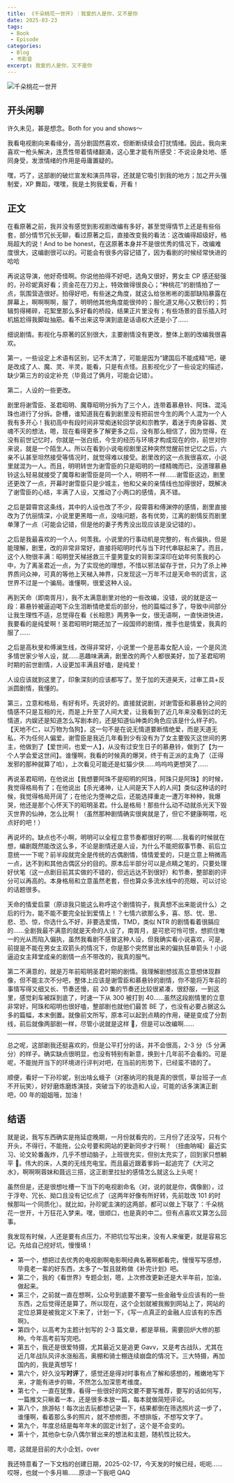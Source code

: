 ```yaml
---
title: 《千朵桃花一世开》｜我爱的人是你，又不是你
date: 2025-03-23
tags: 
 - Book
 - Episode
categories: 
 - Blog
 - 书影音
excerpt: 我爱的人是你，又不是你
---
```



![千朵桃花一世开](/images/千朵桃花一世开.jpg)

## 开头闲聊
许久未见，甚是想念。Both for you and shows～

我看电视剧向来看缘分，高分剧固然喜欢，但断断续续会打扰情绪。因此，我向来喜欢一枪头解决，连贯性带着情绪翻涌，这心里才能有所感受：不说设身处地、感同身受，发泄情绪的作用是毋庸置疑的。

嘿，巧了，这部剧的破烂宣发和演员阵容，还就是它吸引到我的地方；加之开头强制爱，XP 舞蹈，嘿嘿，我是土狗我爱看，开看！


## 正文
在看原著之前，我并没有感觉到影视剧改编有多好，甚至觉得情节上还是有些俗套，部分情节冗长无聊，看过原著之后，直接改变我的看法：这改编得超级好，格局超大的说！And to be honest，在这原著本身并不是很优秀的情况下，改编难度很大，这编剧很可以的。可能会有很多内容记错了，因为看剧的时候经常快进的哈哈

再说这导演，他好奇怪啊。你说他拍得不好吧，选角又很好，男女主 CP 感还挺强的，孙珍妮真好看；资金花在刀刃上，特效做得很良心；“种桃花”的剧情拍了一点，氛围营造很好。拍得好吧，有些迷之角度，就这么给张彬彬的面部缺陷暴露在屏幕上，啊啊啊啊，服了，明明他其他角度能很帅的；服化道又用心又敷衍的；剪辑剪得稀碎，花絮里那么多好看的桥段，结果正片里没有；有些场景的音乐插入时机尴尬得我脚趾抽筋。看不出来这导演到底是话语权大还是小了……

细说剧情。影视化与原著的区别很大，主要剧情没有更改，整体上剧的改编我很喜欢。

第一，一些设定上术语有区别，记不太清了，可能是因为“建国后不能成精”吧，硬是改成了人、魔、灵、半灵，能看，只是有点怪。且影视化少了一些设定的描述，缺少第三方的设定补充（毕竟过了俩月，可能会记错）。

第二，人设的一些更改。

剧里将谢雪臣、圣君昭明、魔尊昭明分拆为了三个人，连带着慕悬铃、阿珠、混沌珠也进行了分拆。卧槽，谁知道我在看到剧里没有把前世今生的两个人混为一个人我有多开心！我初高中有段时间非常痴迷轮回学说和宗教学，着迷于肉身容器、灵魂不灭的想法，嗯，现在看得更多了解更多之后，没有那么相信了，因为觉得，在没有前世记忆时，你就是一张白纸，今生的经历与环境才构成现在的你，前世对你来说，就是一个陌生人。所以在看到小说电视剧里这种突然觉醒前世记忆之后，六亲不认甚至坦然接受等情况时，就觉得难以接受。剧里改的这一点我很喜欢，小说里就混为一人。而且，明明转世为谢雪臣的只是昭明的一缕精魄而已，没道理慕悬铃这么轻易就接受了魔尊和谢雪臣是同一个人，明明不一样……谢雪臣这边，剧里还更改了一点，开幕时谢雪臣只是少城主，他和父亲的亲情线也加得很好，既解决了谢雪臣的心结，丰满了人设，又推动了小两口的感情，真不错。

之后是碧霄宫这条线，其中的人设也改了不少，段霄蓉和傅渊停的感情，剧里直接改为了伉丽情深，小说里更黑暗一点，没啥问题，各有优势，江离的剧情反而剧里单薄了一点（可能会记错，但是他的妻子秀秀没出现应该是没记错的）。

之后是我最喜欢的一个人，何羡我。小说里的行事动机是完整的，有点偏执，但是能理解，剧里，改的非常非常好，直接将昭明时代与当下时代串联起来了。而且，这个人物很丰满：昭明登天梯拯救三千童男童女的背影深深印在幼年何羡我的心中，为了离圣君近一点，为了实现他的理想，不惜以邪法留存于世，只为了杀上神界质问众神，可真的等他上天梯入神界，只发现这一万年不过是天命书的谎言，这世界不过是一个骗局。谁懂啊，很爱这种人设。

再到天命（即南胥月），我不太满意剧里对他的一些改编，没错，说的就是这一段：慕悬铃被逼迫喝下众生泪断情绝爱后的部分，他的篇幅过多了，导致中间部分让我生理性不适，总觉得在看《长相思》两男争一女，很无语啊，一直快进快进，我要看的是纯爱啊！圣君昭明时期还加了一段国师的剧情，推手也是情爱，我真的服了……

之后是高秋旻和傅澜生线，改得非常好，小说里一个是恶毒女配人设，一个是风流多情世家少爷人设，就……恶趣味满满，剧里改的两个人都很美好，加了圣君昭明时期的前世剧情，人设更加丰满且好嗑，是纯爱！

人设应该就到这里了，印象深刻的应该都写了。至于加的天道昊天，过审工具+反派圆剧情，我懂的。

第三，立意和格局，有好有坏。先说好的。直接就说剧，对谢雪臣和慕悬铃之间的情感不只是互相的光，而是上升至了人间大爱，让我看到了近几年来没看到过的无情道，内娱还是知道怎么写剧本的，还是知道仙神类的角色应该是什么样子的。【天地不仁，以万物为刍狗】，这一句不是在说无情道要断情绝爱，而是天道无私，不为任何人偏爱。谢雪臣是我近几年看到少有没有为了女主要毁灭这世间的男主，他做到了【爱世间，也爱一人】，从没有过安生日子的慕悬铃，做到了【为一个人学会爱这世间】。谁懂啊，我看的时候真的爆哭，终于有正派的主角了（正得发邪的那种就算了哈），上次看见可能还是虹猫少侠……呜呜呜更想哭了……

再说圣君昭明，在他说出【我想要阿珠不是昭明的阿珠，阿珠只是阿珠】的时候，我觉得格局有了；在他说出【杀光诸神，让人间是天下人的人间】类似这种话的时候，我觉得格局开阔了；在他沦为堕神之后，还能选择重走一遭万年种种，我爆哭，他还是那个心怀天下的昭明圣君。什么是格局！那些什么动不动就杀光天下毁灭世界的仙神，怎么比啊！（虽然那种剧情确实很爽就是了，但它不健康啊喂，吃点好的吧！）

再说坏的。缺点也不小啊，明明可以全程立意节奏都很好的啊……我看的时候就在想，编剧既然能改这么多，不论是剧情还是人设，为什么不能把叙事节奏、前后立意统一一下呢？前半段就完全是传统的古偶剧情，情情爱爱的，只是立意上稍微高一点，达不到和其他古偶区分的目的。原本后半部分可以是点睛之笔的，只要处理好伏笔（这一点剧目前其实做的不错的，但远远达不到很好）和节奏，整部剧的评分可以再高的。本身格局和立意虽然老套，但也算众多流水线中的亮眼，可以讨论的话题很多。

天命的情爱启蒙（原谅我只能这么称呼这个剧情钩子，我真想不出来能说什么）之后的行为，能不能不要完全扯到爱情上！？七情六欲那么多，喜、怒、忧、思、悲、恐、惊，你选什么不好，非要选爱情，TMD，类似 NTR 的剧情看着很膈应的……全剧我最不满意的就是天命的人设了，南胥月，是可悲可怜可恨，想抓住唯一的光从而陷入偏执，虽然我看剧不感冒这种人设，但我确实看小说喜欢，可是，前提是不能在男女主双箭头的情况下，你是那个突然冒出来的偏执狂单箭头！小说逼迫女主拜堂成亲的剧情一点不带改的，我真的服气。

第二不满意的，就是万年前昭明圣君时期的剧情。我理解剧想拔高立意想体现群像，但不能主次不分吧，整体上应该是谢雪臣和慕悬铃的剧情，你不能将万年前的事情写得又细又长、节奏还慢，前 20 集的节奏还比较很紧凑，很舒服，一到这里，感觉刹车被踩到底了，时速一下从 300 被打到 40……虽然这段剧情里的立意非常好，阿珠和昭明也很好嗑，整部剧也就他们最苦 BE 了，也没有必要占据这么多的篇幅，本末倒置。就像前文所写，原本可以起到点睛的作用，硬是变成了分割线，前后就像两部剧一样，尽管小说就是这样 💩，但是可以改编啊……

---
总之呢，这部剧我还挺喜欢的，但是公平打分的话，并不会很高，2-3 分（5 分满分）的样子。确实缺点很明显，也没有特别有新意，换到十几年前不会看的。可是呢，不能抛开当下的环境进行评判对吧，在当前的形势下，已经蛮不错的了。

顺便，看好一下孙珍妮，别出啥幺蛾子（对塞纳河的我是真的很慌，草台班子一点不开玩笑），好好磨炼磨炼演技，突破当下的妆造和人设，可能的话多演演正剧吧，00 年的姐姐哦，加油！


## 结语
就是说，我写东西确实是拖延症晚期，一月份就看完的，三月份了还没写，只有个开头，不得行，不能拖，公众号要和网站的更新同步才行啊！（扭曲呐喊）最近实习、论文轮番轰炸，几乎不想动脑子，上班很充实，但别太充实了，回到家只想躺平 🛌。伟大的床，人类的无线充电宝。而且最近跟着爹妈一起追完了《大河之水》，啊啊啊蓉妹和聂远三搭，这正剧里拉扯的感情怎么就这么上头呢！

虽然但是，还是很想吐槽一下当下的电视剧命名（对，说的就是你，偶像剧），过于浮夸、冗长、拗口且没有记忆点了（这两年好像有所好转，先前耽改 101 的时候那叫一个同质化）。就比如，孙珍妮主演的这两部，都可以做上下联了：千朵桃花一世开，十万狂花入梦来。嘿，很顺口，也是真的中二。但有点喜欢又算怎么回事。

我发现有时候，人还是要有点压力，不把坑位写出来，没有人来催更，就是容易忘记。先给自己挖好坑，慢慢填！

- 第一个，想把过去优秀的电视剧啊电影啊经典名著啊都看完，慢慢写写感想，毕竟老一辈的好东西，太多了～暂且就称做《补完计划》吧。
- 第二个，我的《看世界》专题企划，嗯，上次修改更新还是大半年前，加油，做起来。
- 第三个，之前就一直在想啊，公众号到底要不要写一些金融专业应该有的一些东西，之后觉得还是算了。所以现在，这个企划就被我搬到网站上了，网站的定位总算是被我定义下来了，计划一下，《写一点真正的金融人应该有的东西啊》。
- 第四个，以高考为主题计划写的 2-3 篇文章，都是草稿，需要回炉大修的那种。今年高考前写完吧。
- 第五个，我还是很爱特摄，尤其最近又是追更 Gavv，又是考古战队，尤其在近几年战队风评水涨船高，奥棚和骑士棚连续崩盘的情况下。三大特摄，再加国内的，我是真想写！
- 第六个，好久没写**时评**了，感觉还是得对时事有点了解和感想的，稚嫩地写下来，才能有进步的嘛，不然怎么加深思考维度。
- 第七个，一直在犹豫，看得一些很好的网文要不要写推荐，要写的话如何写，一篇推文只瞅着一本，还是很多本放一篇，每本就做简短评论。
- 第八个，旅游帖！每次出去玩都想记录一下，结果都倒在筛选照片这一步了，谁懂啊，看着那么多的照片，就不想修图，不想排版，不想写文字了。
- 第九个，年度总结是每年年末的固定计划了，这个是不会变的。
- 第十个，其他杂七杂八偶尔冒出来的想法和主题，随机性比较大。

嗯，这就是目前的大小企划，over

我还特意看了一下文档的创建日期，2025-02-17，今天发的时候已经，呃呃……哎呀，也就一个多月嘛……原谅一下我吧 QAQ
